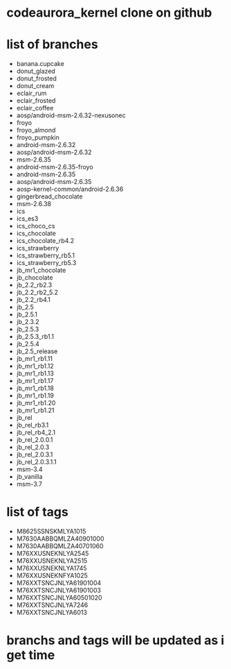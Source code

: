 codeaurora_kernel clone on github
========================

list of branches 
=================

- banana.cupcake
- donut_glazed
- donut_frosted
- donut_cream
- eclair_rum
- eclair_frosted
- eclair_coffee
- aosp/android-msm-2.6.32-nexusonec
- froyo
- froyo_almond
- froyo_pumpkin
- android-msm-2.6.32
- aosp/android-msm-2.6.32 
- msm-2.6.35
- android-msm-2.6.35-froyo
- android-msm-2.6.35
- aosp/android-msm-2.6.35 
- aosp-kernel-common/android-2.6.36
- gingerbread_chocolate
- msm-2.6.38
- ics
- ics_es3
- ics_choco_cs
- ics_chocolate
- ics_chocolate_rb4.2
- ics_strawberry
- ics_strawberry_rb5.1
- ics_strawberry_rb5.3
- jb_mr1_chocolate
- jb_chocolate
- jb_2.2_rb2.3
- jb_2.2_rb2_5.2
- jb_2.2_rb4.1
- jb_2.5
- jb_2.5.1
- jb_2.3.2
- jb_2.5.3
- jb_2.5.3_rb1.1
- jb_2.5.4
- jb_2.5_release
- jb_mr1_rb1.11
- jb_mr1_rb1.12
- jb_mr1_rb1.13
- jb_mr1_rb1.17
- jb_mr1_rb1.18
- jb_mr1_rb1.19 
- jb_mr1_rb1.20
- jb_mr1_rb1.21
- jb_rel
- jb_rel_rb3.1
- jb_rel_rb4_2.1 
- jb_rel_2.0.0.1 
- jb_rel_2.0.3
- jb_rel_2.0.3.1 
- jb_rel_2.0.3.1.1
- msm-3.4
- jb_vanilla
- msm-3.7

list of tags
=============

- M8625SSNSKMLYA1015
- M7630AABBQMLZA40901000
- M7630AABBQMLZA40701060
- M76XXUSNEKNLYA2545
- M76XXUSNEKNLYA2515
- M76XXUSNEKNLYA1745
- M76XXUSNEKNFYA1025
- M76XXTSNCJNLYA61901004
- M76XXTSNCJNLYA61901003
- M76XXTSNCJNLYA60501020
- M76XXTSNCJNLYA7246
- M76XXTSNCJNLYA6013

branchs and tags will be updated as i get time 
==============================================
